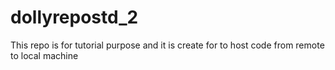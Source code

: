 # dollyrepostd_2
This repo is for tutorial purpose and it is create for to host code from remote to local machine
